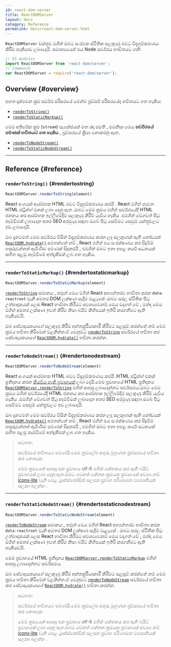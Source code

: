 ```yaml
---
id: react-dom-server
title: ReactDOMServer
layout: docs
category: Reference
permalink: docs/react-dom-server.html
---
```


`ReactDOMServer` වස්තුව මගින් ඔබට සංරචක ස්ථිතික සලකුණු බවට විදැහුම්කරණය කිරීම හැකියාව ලබාදෙයි. සමාන්‍යයෙන් එය Node සර්වරය භාවිතයට ගනි:

```js
// ES modules
import ReactDOMServer from 'react-dom/server';
// CommonJS
var ReactDOMServer = require('react-dom/server');
```

## Overview {#overview}

පහත දැක්වෙන ක්‍රම සර්වර පරිසරයේ මෙන්ම බ්‍රව්සර් පරිසරයේද භවිතයට ගත හැකිය:

- [`renderToString()`](#rendertostring)
- [`renderToStaticMarkup()`](#rendertostaticmarkup)

මෙම අතිරේක ක්‍රම (`stream`) පැකේජයක් මත රඳා පවති , එමනිසා මෙය **සර්වරයේ පමණක් භවිතයට ගත හැකිය** , බ්‍රව්සරයේ ක්‍රියා නොකරනු ඇත.

- [`renderToNodeStream()`](#rendertonodestream)
- [`renderToStaticNodeStream()`](#rendertostaticnodestream)

* * *

## Reference {#reference}

### `renderToString()` {#rendertostring}

```javascript
ReactDOMServer.renderToString(element)
```

React අංගයක් ආරම්භක HTML බවට විදැහුම්කරණය කරයි . React මගින් නැවත HTML ස්ට්‍රින්ග් එකක් ලබා දෙනු ඇත .ඔබට මෙම ක්‍රමය මගින් සර්වරයේදී HTML ජනනය කර ආරම්භක ඉල්ලීමේදිම සලකුණු කිරීම් යැවිය හැකිය .එමගින් වේගවත් පිටු නැම්වීමක් ලබාදෙන අතර SEO අරමුණු සඳහා ඔබේ පිටු සෙවීමට සෙවුම් යන්ත්‍රවලට ඉඩ ලබාදෙයි.

ඔබ දැනටමත් මෙම සර්වරය විසින් විදැහුම්කරණය කරන ලද සලකුණක් ඇති නෝඩයක් [`ReactDOM.hydrate()`](/docs/react-dom.html#hydrate) අමතන්නේ නම් , React මගින් එය සංරක්ෂණය කර සිදුවීම් හසුරුවන්නන් ඇමිණීම පමණක් සිදුකරයි , එමගින් ඔබට ඉතා ඉහළ කර්ය සධනයක් සහිත පළමු නැම්වීමේ අත්දැකීමක් ලබ ගත හැකිය.

* * *

### `renderToStaticMarkup()` {#rendertostaticmarkup}

```javascript
ReactDOMServer.renderToStaticMarkup(element)
```

[`renderToString`](#rendertostring) සමානය , නමුත් මෙය මගින් React අභ්‍යන්තරව භාවිතා කරන `data-reactroot` වැනි අමතර DOM ලක්ෂණ සැදිම වැළැකේ .ඔබට සරල ස්ථිතික පිටු උත්පාදකයක් ලෙස React භාවිතා කිරීමට අවශ්‍යවෙනම් මෙය වදගත් වේ , මන්ද මෙය මගින් අමතර ලක්ෂණ ඉවත් කිරීම නිසා බයිට් කිහිපයක් ඉතිරි කරගනීමට ඇති හැකියවයි.

ඔබ සේවාදායකයාගේ සලකුණු කිරීම අන්තර්ක්‍රියාකාරී කිරීමට සළසුම් කරන්නේ නම් මෙම ක්‍රමය භවිතා කිරිමෙන් වළකින්න.ඒ වෙනුවට [`renderToString`](#rendertostring) 
සර්වරයේ භවිතා කර සේවාදායකයාගේ [`ReactDOM.hydrate()`](/docs/react-dom.html#hydrate) භවිතා කරන්න.


* * *

### `renderToNodeStream()` {#rendertonodestream}

```javascript
ReactDOMServer.renderToNodeStream(element)
```

React අංගයක් ආරම්භක HTML බවට විදැහුම්කරණය කරයි .HTML ස්ට්‍රින්ග් එකක් ප්‍රතිදානය කරන [කියවිය හැකි ප්‍රවාහයක්](https://nodejs.org/api/stream.html#stream_readable_streams) ලබා දෙයි.මෙම ප්‍රවාහයේ HTML ප්‍රතිදානය [`ReactDOMServer.renderToString`](#rendertostring) මගින් ආපසු ලබාදෙන්නට සර්වසමය.ඔබට මෙම ක්‍රමය මගින් සර්වරයේදී HTML ජනනය කර ආරම්භක ඉල්ලීමේදිම සලකුණු කිරීම් යැවිය හැකිය .එමගින් වේගවත් පිටු නැම්වීමක් ලබාදෙන අතර SEO අරමුණු සඳහා ඔබේ පිටු සෙවීමට සෙවුම් යන්ත්‍රවලට ඉඩ ලබාදෙයි.

ඔබ දැනටමත් මෙම සර්වරය විසින් විදැහුම්කරණය කරන ලද සලකුණක් ඇති නෝඩයක් [`ReactDOM.hydrate()`](/docs/react-dom.html#hydrate) අමතන්නේ නම් , React මගින් එය සංරක්ෂණය කර සිදුවීම් හසුරුවන්නන් ඇමිණීම පමණක් සිදුකරයි , එමගින් ඔබට ඉතා ඉහළ කර්ය සධනයක් සහිත පළමු නැම්වීමේ අත්දැකීමක් ලබ ගත හැකිය.

> සටහන:
>
> සර්වරයේ භවිතයට පමණයි.මෙම ක්‍රමලේඛ අතුරු මුහුණත බ්‍රව්සරයේ භවිතා කර නොහැක.
>
> මෙම ක්‍රමයෙන් ආපසු එන ප්‍රවාහය utf-8 මගින් කේතනය කර ඇති බයිට් ප්‍රවාහයක් ලබා දෙනු ඇත.ඔබට වෙනත් කේතන ක්‍රමයක ප්‍රවාහයක් අවශ්‍ය නම් [iconv-lite](https://www.npmjs.com/package/iconv-lite) වැනි පෙළ ට්‍රාන්ස්කෝඩින් සලසන ප්‍රවාහ පරිණාමන ව්‍යාපෘතියක් සලකා බලන්න .

* * *

### `renderToStaticNodeStream()` {#rendertostaticnodestream}

```javascript
ReactDOMServer.renderToStaticNodeStream(element)
```

[`renderToNodeStream`](#rendertonodestream) සමානය , නමුත් මෙය මගින් React අභ්‍යන්තරව භාවිතා කරන `data-reactroot` වැනි අමතර DOM ලක්ෂණ සැදිම වැළැකේ . 
ඔබට සරල ස්ථිතික පිටු උත්පාදකයක් ලෙස React භාවිතා කිරීමට අවශ්‍යවෙනම් මෙය වදගත් වේ , මන්ද මෙය මගින් අමතර ලක්ෂණ ඉවත් කිරීම නිසා බයිට් කිහිපයක් ඉතිරි කරගනීමට ඇති හැකියවයි.

මෙම ප්‍රවාහයේ HTML ප්‍රතිදානය [`ReactDOMServer.renderToStaticMarkup`](#rendertostaticmarkup) මගින් ආපසු ලබාදෙන්නට සර්වසමය.

ඔබ සේවාදායකයාගේ සලකුණු කිරීම් අන්තර්ක්‍රියාකාරී කිරීමට සළසුම් කරන්නේ නම් මෙම ක්‍රමය භවිතා කිරිමෙන් වළකින්න.ඒ වෙනුවට [`renderToNodeStream`](#rendertonodestream)
සර්වරයේ භවිතා කර සේවාදායකයාගේ [`ReactDOM.hydrate()`](/docs/react-dom.html#hydrate) භවිතා කරන්න.

> සටහන:
>
> සර්වරයේ භවිතයට පමණයි.මෙම ක්‍රමලේඛ අතුරු මුහුණත බ්‍රව්සරයේ භවිතා කර නොහැක.
>
> මෙම ක්‍රමයෙන් ආපසු එන ප්‍රවාහය utf-8 මගින් කේතනය කර ඇති බයිට් ප්‍රවාහයක් ලබා දෙනු ඇත.ඔබට වෙනත් කේතන ක්‍රමයක ප්‍රවාහයක් අවශ්‍ය නම් [iconv-lite](https://www.npmjs.com/package/iconv-lite) වැනි පෙළ ට්‍රාන්ස්කෝඩින් සලසන ප්‍රවාහ පරිණාමන ව්‍යාපෘතියක් සලකා බලන්න .
